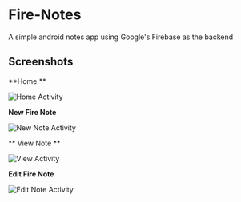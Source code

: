 # Fire-Notes
A simple android notes app using Google's Firebase as the backend

## Screenshots
**Home **

![Home Activity](https://github.com/bolorundurowb/Fire-Notes/blob/master/Screenshots/01.png "Home Page")

**New Fire Note**

![New Note Activity](https://github.com/bolorundurowb/Fire-Notes/blob/master/Screenshots/02.png "New Note Page")

** View Note **

![View Activity](https://github.com/bolorundurowb/Fire-Notes/blob/master/Screenshots/03.png "View Note Page")

**Edit Fire Note**

![Edit Note Activity](https://github.com/bolorundurowb/Fire-Notes/blob/master/Screenshots/04.png "Edit Note Page")

